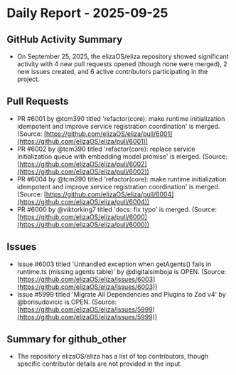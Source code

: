 # Daily Report - 2025-09-25

## GitHub Activity Summary
- On September 25, 2025, the elizaOS/eliza repository showed significant activity with 4 new pull requests opened (though none were merged), 2 new issues created, and 6 active contributors participating in the project.

## Pull Requests
- PR #6001 by @tcm390 titled 'refactor(core): make runtime initialization idempotent and improve service registration coordination' is merged. (Source: [https://github.com/elizaOS/eliza/pull/6001](https://github.com/elizaOS/eliza/pull/6001))
- PR #6002 by @tcm390 titled 'refactor(core): replace service initialization queue with embedding model promise' is merged. (Source: [https://github.com/elizaOS/eliza/pull/6002](https://github.com/elizaOS/eliza/pull/6002))
- PR #6004 by @tcm390 titled 'refactor(core): make runtime initialization idempotent and improve service registration coordination' is merged. (Source: [https://github.com/elizaOS/eliza/pull/6004](https://github.com/elizaOS/eliza/pull/6004))
- PR #6000 by @viktorking7 titled 'docs: fix typo' is merged. (Source: [https://github.com/elizaOS/eliza/pull/6000](https://github.com/elizaOS/eliza/pull/6000))

## Issues
- Issue #6003 titled 'Unhandled exception when getAgents() fails in runtime.ts (missing agents table)' by @digitalsimboja is OPEN. (Source: [https://github.com/elizaOS/eliza/issues/6003](https://github.com/elizaOS/eliza/issues/6003))
- Issue #5999 titled 'Migrate All Dependencies and Plugins to Zod v4' by @borisudovicic is OPEN. (Source: [https://github.com/elizaOS/eliza/issues/5999](https://github.com/elizaOS/eliza/issues/5999))

## Summary for github_other
- The repository elizaOS/eliza has a list of top contributors, though specific contributor details are not provided in the input.